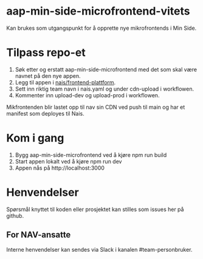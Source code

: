 # aap-min-side-microfrontend-vitets

Kan brukes som utgangspunkt for å opprette nye mikrofrontends i Min Side.

# Tilpass repo-et

1. Søk etter og erstatt aap-min-side-microfrontend med det som skal være navnet på den nye appen.
2. Legg til appen i [nais/frontend-plattform](https://github.com/nais/frontend-plattform/blob/main/teams.tfvars).
3. Sett inn riktig team navn i nais.yaml og under cdn-upload i workflowen.
4. Kommenter inn upload-dev og upload-prod i workflowen.

Mikfrontenden blir lastet opp til nav sin CDN ved push til main og har et manifest som deployes til Nais.

# Kom i gang

1. Bygg aap-min-side-microfrontend ved å kjøre npm run build
2. Start appen lokalt ved å kjøre npm run dev
3. Appen nås på http://localhost:3000

# Henvendelser

Spørsmål knyttet til koden eller prosjektet kan stilles som issues her på github.

## For NAV-ansatte

Interne henvendelser kan sendes via Slack i kanalen #team-personbruker.
